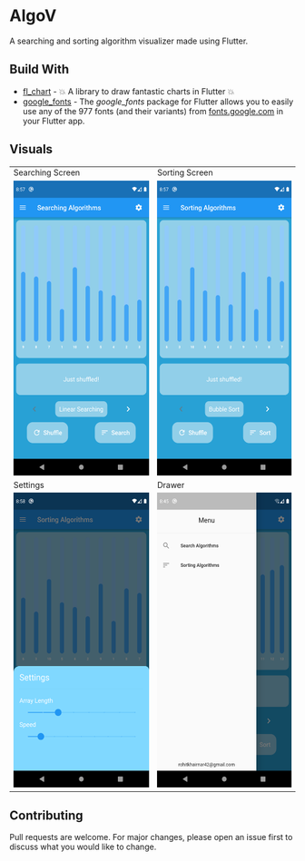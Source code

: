 # AlgoV

A searching and sorting algorithm visualizer made using Flutter.


## Build With

* [fl_chart](https://pub.dev/packages/fl_chart) - 💥 A library to draw fantastic charts in Flutter 💥
* [google_fonts](https://pub.dev/packages/google_fonts) - The *google_fonts* package for Flutter allows you to easily use any of the 977 fonts (and their variants) from [fonts.google.com](https://fonts.google.com/) in your Flutter app.





## Visuals

<table>
  <tr>
    <td>Searching Screen</td>
     <td>Sorting Screen</td>
  </tr>
  <tr>
    <td><img src="images/Screenshot_2.png" width=270 height=520></td>
    <td><img src="images/Screenshot_3.png" width=270 height=520></td
  </tr>
  <tr>
    <td>Settings</td>
     <td>Drawer</td>
  </tr>
  <tr>
    <td><img src="images/Screenshot_4.png" width=270 height=520></td>
    <td><img src="images/Screenshot_1.png" width=270 height=520></td
  </tr>   
 </table>
 
 
## Contributing

Pull requests are welcome. For major changes, please open an issue first to discuss what you would like to change.
